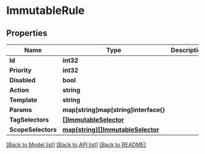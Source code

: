 # ImmutableRule

## Properties

Name | Type | Description | Notes
------------ | ------------- | ------------- | -------------
**Id** | **int32** |  | [optional] 
**Priority** | **int32** |  | [optional] 
**Disabled** | **bool** |  | [optional] 
**Action** | **string** |  | [optional] 
**Template** | **string** |  | [optional] 
**Params** | **map[string]map[string]interface{}** |  | [optional] 
**TagSelectors** | [**[]ImmutableSelector**](ImmutableSelector.md) |  | [optional] 
**ScopeSelectors** | [**map[string][]ImmutableSelector**](array.md) |  | [optional] 

[[Back to Model list]](../README.md#documentation-for-models) [[Back to API list]](../README.md#documentation-for-api-endpoints) [[Back to README]](../README.md)


